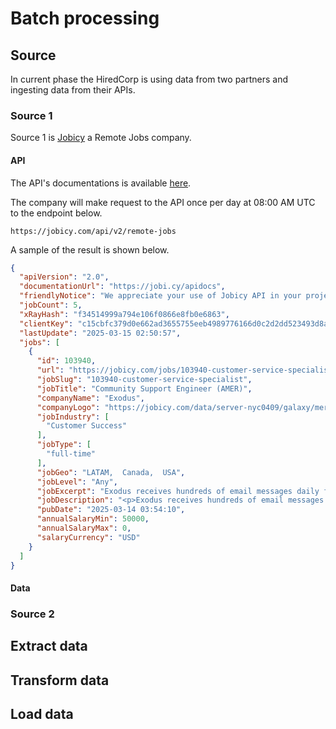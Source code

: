 # Batch processing

## Source
In current phase the HiredCorp is using data from two partners and ingesting data from  their APIs.

### Source 1
Source 1 is [Jobicy](https://jobicy.com/) a Remote Jobs company.

#### API
The API's documentations is available [here](https://jobicy.com/jobs-rss-feed).

The company will make request to the API once per day at 08:00 AM UTC to the endpoint below.
```shell
https://jobicy.com/api/v2/remote-jobs
```

A sample of the result is shown below.
```json
{
  "apiVersion": "2.0",
  "documentationUrl": "https://jobi.cy/apidocs",
  "friendlyNotice": "We appreciate your use of Jobicy API in your projects!",
  "jobCount": 5,
  "xRayHash": "f34514999a794e106f0866e8fb0e6863",
  "clientKey": "c15cbfc379d0e662ad3655755eeb4989776166d0c2d2dd523493d8a0d6dd6319",
  "lastUpdate": "2025-03-15 02:50:57",
  "jobs": [
    {
      "id": 103940,
      "url": "https://jobicy.com/jobs/103940-customer-service-specialist",
      "jobSlug": "103940-customer-service-specialist",
      "jobTitle": "Community Support Engineer (AMER)",
      "companyName": "Exodus",
      "companyLogo": "https://jobicy.com/data/server-nyc0409/galaxy/mercury/2024/03/97caac3a-221.jpeg",
      "jobIndustry": [
        "Customer Success"
      ],
      "jobType": [
        "full-time"
      ],
      "jobGeo": "LATAM,  Canada,  USA",
      "jobLevel": "Any",
      "jobExcerpt": "Exodus receives hundreds of email messages daily from customers learning about digital assets.",
      "jobDescription": "<p>Exodus receives hundreds of email messages daily from customers learning about digital assets.</p>",
      "pubDate": "2025-03-14 03:54:10",
      "annualSalaryMin": 50000,
      "annualSalaryMax": 0,
      "salaryCurrency": "USD"
    }
  ]
}
```

#### Data


### Source 2

## Extract data

## Transform data

## Load data
